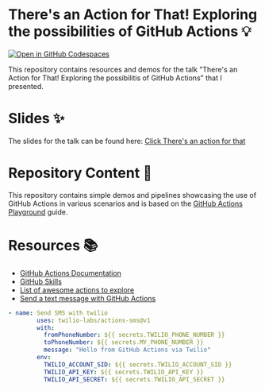 # There's an Action for That! Exploring the possibilities of GitHub Actions 💡

[![Open in GitHub Codespaces](https://github.com/codespaces/badge.svg)](https://github.com/codespaces/new?hide_repo_select=true&ref=main&repo=623718616&machine=standardLinux32gb&devcontainer_path=.devcontainer%2Fdevcontainer.json&location=EastUs)

This repository contains resources and demos for the talk "There's an Action for That! Exploring the possibilitis of GitHub Actions" that I presented.

# Slides ✨

The slides for the talk can be found here:
[Click There's an action for that](https://www.canva.com/design/DAFfRK5vJ-U/9Y_mizbL-dLBm0g69LuZHQ/view?utm_content=DAFfRK5vJ-U&utm_campaign=designshare&utm_medium=link&utm_source=publishsharelink)

# Repository Content 📔

This repository contains simple demos and pipelines showcasing the use of GitHub Actions in various scenarios and is based on the [GitHub Actions Playground](https://github.com/github/codespaces-actions-playground) guide.

# Resources 📚

- [GitHub Actions Documentation](https://docs.github.com/en/actions)
- [GitHub Skills](https://github.com/skills/hello-github-actions)
- [List of awesome actions to explore](https://github.com/sdras/awesome-actions)
- [Send a text message with GitHub Actions](https://github.com/marketplace/actions/twilio-sms)

```yaml
- name: Send SMS with twilio
        uses: twilio-labs/actions-sms@v1
        with:
          fromPhoneNumber: ${{ secrets.TWILIO_PHONE_NUMBER }}
          toPhoneNumber: ${{ secrets.MY_PHONE_NUMBER }}
          message: "Hello from GitHub Actions via Twilio"
        env:
          TWILIO_ACCOUNT_SID: ${{ secrets.TWILIO_ACCOUNT_SID }}
          TWILIO_API_KEY: ${{ secrets.TWILIO_API_KEY }}
          TWILIO_API_SECRET: ${{ secrets.TWILIO_API_SECRET }}
```
